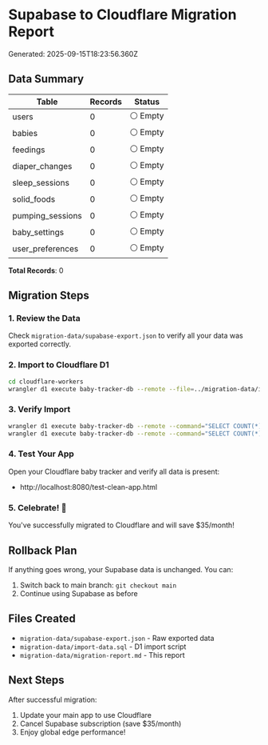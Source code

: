 # Supabase to Cloudflare Migration Report

Generated: 2025-09-15T18:23:56.360Z

## Data Summary

| Table | Records | Status |
|-------|---------|--------|
| users | 0 | ⚪ Empty |
| babies | 0 | ⚪ Empty |
| feedings | 0 | ⚪ Empty |
| diaper_changes | 0 | ⚪ Empty |
| sleep_sessions | 0 | ⚪ Empty |
| solid_foods | 0 | ⚪ Empty |
| pumping_sessions | 0 | ⚪ Empty |
| baby_settings | 0 | ⚪ Empty |
| user_preferences | 0 | ⚪ Empty |

**Total Records**: 0

## Migration Steps

### 1. Review the Data
Check `migration-data/supabase-export.json` to verify all your data was exported correctly.

### 2. Import to Cloudflare D1
```bash
cd cloudflare-workers
wrangler d1 execute baby-tracker-db --remote --file=../migration-data/import-data.sql
```

### 3. Verify Import
```bash
wrangler d1 execute baby-tracker-db --remote --command="SELECT COUNT(*) as total FROM babies;"
wrangler d1 execute baby-tracker-db --remote --command="SELECT COUNT(*) as total FROM feedings;"
```

### 4. Test Your App
Open your Cloudflare baby tracker and verify all data is present:
- http://localhost:8080/test-clean-app.html

### 5. Celebrate! 🎉
You've successfully migrated to Cloudflare and will save $35/month!

## Rollback Plan

If anything goes wrong, your Supabase data is unchanged. You can:
1. Switch back to main branch: `git checkout main`
2. Continue using Supabase as before

## Files Created

- `migration-data/supabase-export.json` - Raw exported data
- `migration-data/import-data.sql` - D1 import script
- `migration-data/migration-report.md` - This report

## Next Steps

After successful migration:
1. Update your main app to use Cloudflare
2. Cancel Supabase subscription (save $35/month)
3. Enjoy global edge performance!
